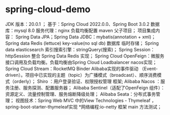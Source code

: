 # spring-cloud-demo

JDK 版本：20.0.1 ；
基于：Spring Cloud 2022.0.0、Spring Boot 3.0.2
数据库：mysql 8.0
服务代理：nginx 负载均衡配置
maven 父子项目；
项目集成内容：
Spring Data JPA；Spring Data JDBC：mybatis(annotation + xml)；
Spring data Redis (lettuce)  key-value(no sql db) 数据库 临时存储；
Spring data elasticsearch  索引搜索引擎：stringQuery(搜索)；
Spring Session：httpSession 整合 Spring Data Redis 实现；
Spring Cloud OpenFeign：微服务接口调用及负载均衡。负载均衡由Spring Cloud Loadbalancer nacos实现；
Spring Cloud Stream：RocketMQ Binder Alibaba实现的事件驱动 （Event-driven）。项目中已实现的主题（topic）为广播模式（broadcast）、顺序消费模式（orderly）；
Shiro ：用户登录验证、权限授权管理 框架;
Alibaba Nacos ：服务注册、服务探测、配置服务器；
Alibaba Sentinel（适配了OpenFeign 组件）：资源定义、流量控制管理、服务熔断降级处理；
Alibaba Seata：分布式事务管理；
视图技术：Spring Web MVC 中的View Technologies - Thymeleaf ，spring-boot-starter-thymeleaf实现
*网络编程:io-netty 框架 main 方法测试；
